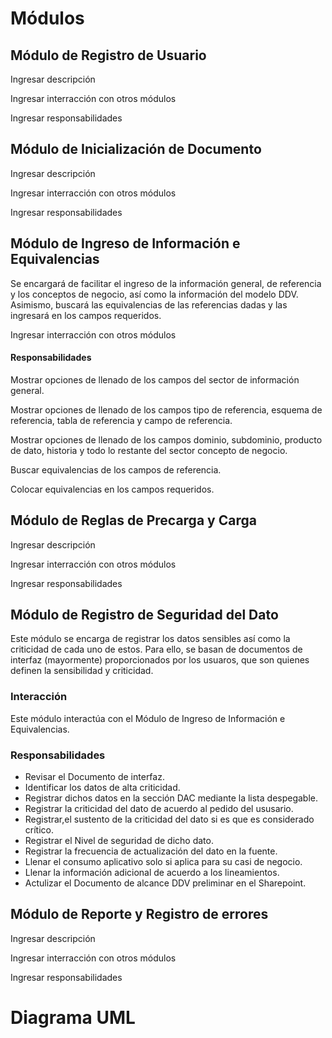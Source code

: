 # Módulos

## Módulo de Registro de Usuario

Ingresar descripción

Ingresar interracción con otros módulos

Ingresar responsabilidades

## Módulo de Inicialización de Documento

Ingresar descripción

Ingresar interracción con otros módulos

Ingresar responsabilidades

## Módulo de Ingreso de Información e Equivalencias

Se encargará de facilitar el ingreso de la información general, de referencia y los conceptos de negocio, así como la información del modelo DDV. Asimismo, buscará las equivalencias de las referencias dadas y las ingresará en los campos requeridos.

Ingresar interracción con otros módulos

#### Responsabilidades

Mostrar opciones de llenado de los campos del sector de información general.

Mostrar opciones de llenado de los campos tipo de referencia, esquema de referencia, tabla de referencia y campo de referencia.

Mostrar opciones de llenado de los campos dominio, subdominio, producto de dato, historia y todo lo restante del sector concepto de negocio.

Buscar equivalencias de los campos de referencia.

Colocar equivalencias en los campos requeridos.

## Módulo de Reglas de Precarga y Carga 

Ingresar descripción

Ingresar interracción con otros módulos

Ingresar responsabilidades

## Módulo de Registro de Seguridad del Dato


Este módulo se encarga de registrar los datos sensibles así como la criticidad de cada uno de estos. Para ello, se basan de documentos de interfaz (mayormente) proporcionados por los usuaros, que son quienes definen la sensibilidad y criticidad.

### Interacción 

Este módulo interactúa con el Módulo de Ingreso de Información e Equivalencias.
### Responsabilidades
* Revisar el Documento de interfaz. 
* Identificar los datos de alta criticidad.
* Registrar dichos datos en la sección DAC mediante la lista despegable.
* Registrar la criticidad del dato de acuerdo al pedido del ususario.
* Registrar,el sustento de la criticidad del dato si es que es considerado crítico.
* Registrar el Nivel de seguridad de dicho dato.
* Registrar la frecuencia de actualización del dato en la fuente.
* Llenar el consumo aplicativo solo si aplica para su casi de negocio.
* Llenar la información adicional de acuerdo a los lineamientos.
* Actulizar el Documento de alcance DDV preliminar en el Sharepoint.
## Módulo de  Reporte y Registro de errores

Ingresar descripción

Ingresar interracción con otros módulos

Ingresar responsabilidades

# Diagrama UML